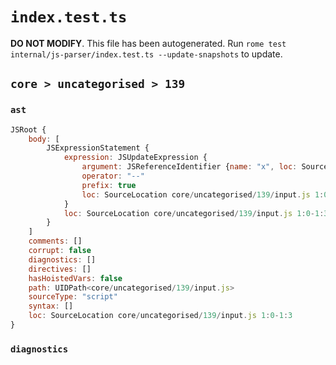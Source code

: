 # `index.test.ts`

**DO NOT MODIFY**. This file has been autogenerated. Run `rome test internal/js-parser/index.test.ts --update-snapshots` to update.

## `core > uncategorised > 139`

### `ast`

```javascript
JSRoot {
	body: [
		JSExpressionStatement {
			expression: JSUpdateExpression {
				argument: JSReferenceIdentifier {name: "x", loc: SourceLocation core/uncategorised/139/input.js 1:2-1:3 (x)}
				operator: "--"
				prefix: true
				loc: SourceLocation core/uncategorised/139/input.js 1:0-1:3
			}
			loc: SourceLocation core/uncategorised/139/input.js 1:0-1:3
		}
	]
	comments: []
	corrupt: false
	diagnostics: []
	directives: []
	hasHoistedVars: false
	path: UIDPath<core/uncategorised/139/input.js>
	sourceType: "script"
	syntax: []
	loc: SourceLocation core/uncategorised/139/input.js 1:0-1:3
}
```

### `diagnostics`

```

```
